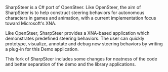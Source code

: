 SharpSteer is a C# port of OpenSteer. Like OpenSteer, the aim of SharpSteer is to help construct steering behaviors for autonomous characters in games and animation, with a current implementation focus toward Microsoft's XNA.

Like OpenSteer, SharpSteer provides a XNA-based application which demonstrates predefined steering behaviors. The user can quickly prototype, visualize, annotate and debug new steering behaviors by writing a plug-in for this Demo application.

This fork of SharpSteer includes some changes for neatness of the code and better separation of the demo and the library applications.